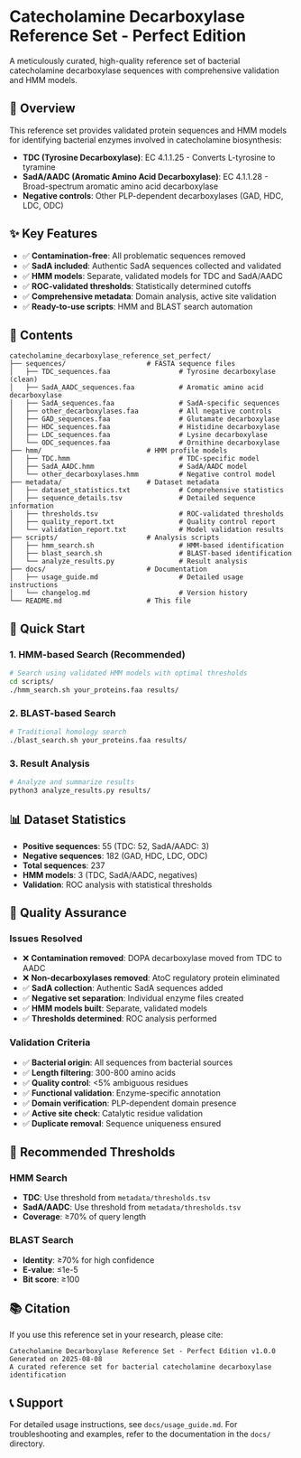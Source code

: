 # Catecholamine Decarboxylase Reference Set - Perfect Edition

A meticulously curated, high-quality reference set of bacterial catecholamine decarboxylase sequences with comprehensive validation and HMM models.

## 🎯 Overview

This reference set provides validated protein sequences and HMM models for identifying bacterial enzymes involved in catecholamine biosynthesis:

- **TDC (Tyrosine Decarboxylase)**: EC 4.1.1.25 - Converts L-tyrosine to tyramine
- **SadA/AADC (Aromatic Amino Acid Decarboxylase)**: EC 4.1.1.28 - Broad-spectrum aromatic amino acid decarboxylase
- **Negative controls**: Other PLP-dependent decarboxylases (GAD, HDC, LDC, ODC)

## ✨ Key Features

- ✅ **Contamination-free**: All problematic sequences removed
- ✅ **SadA included**: Authentic SadA sequences collected and validated
- ✅ **HMM models**: Separate, validated models for TDC and SadA/AADC
- ✅ **ROC-validated thresholds**: Statistically determined cutoffs
- ✅ **Comprehensive metadata**: Domain analysis, active site validation
- ✅ **Ready-to-use scripts**: HMM and BLAST search automation

## 📁 Contents

```
catecholamine_decarboxylase_reference_set_perfect/
├── sequences/                    # FASTA sequence files
│   ├── TDC_sequences.faa                 # Tyrosine decarboxylase (clean)
│   ├── SadA_AADC_sequences.faa           # Aromatic amino acid decarboxylase
│   ├── SadA_sequences.faa                # SadA-specific sequences
│   ├── other_decarboxylases.faa          # All negative controls
│   ├── GAD_sequences.faa                 # Glutamate decarboxylase
│   ├── HDC_sequences.faa                 # Histidine decarboxylase
│   ├── LDC_sequences.faa                 # Lysine decarboxylase
│   └── ODC_sequences.faa                 # Ornithine decarboxylase
├── hmm/                          # HMM profile models
│   ├── TDC.hmm                           # TDC-specific model
│   ├── SadA_AADC.hmm                     # SadA/AADC model
│   └── other_decarboxylases.hmm          # Negative control model
├── metadata/                     # Dataset metadata
│   ├── dataset_statistics.txt            # Comprehensive statistics
│   ├── sequence_details.tsv              # Detailed sequence information
│   ├── thresholds.tsv                    # ROC-validated thresholds
│   ├── quality_report.txt                # Quality control report
│   └── validation_report.txt             # Model validation results
├── scripts/                      # Analysis scripts
│   ├── hmm_search.sh                     # HMM-based identification
│   ├── blast_search.sh                   # BLAST-based identification
│   └── analyze_results.py                # Result analysis
├── docs/                         # Documentation
│   ├── usage_guide.md                    # Detailed usage instructions
│   └── changelog.md                      # Version history
└── README.md                     # This file
```

## 🚀 Quick Start

### 1. HMM-based Search (Recommended)

```bash
# Search using validated HMM models with optimal thresholds
cd scripts/
./hmm_search.sh your_proteins.faa results/
```

### 2. BLAST-based Search

```bash
# Traditional homology search
./blast_search.sh your_proteins.faa results/
```

### 3. Result Analysis

```bash
# Analyze and summarize results
python3 analyze_results.py results/
```

## 📊 Dataset Statistics

- **Positive sequences**: 55 (TDC: 52, SadA/AADC: 3)
- **Negative sequences**: 182 (GAD, HDC, LDC, ODC)
- **Total sequences**: 237
- **HMM models**: 3 (TDC, SadA/AADC, negatives)
- **Validation**: ROC analysis with statistical thresholds

## 🔬 Quality Assurance

### Issues Resolved
- ❌ **Contamination removed**: DOPA decarboxylase moved from TDC to AADC
- ❌ **Non-decarboxylases removed**: AtoC regulatory protein eliminated
- ✅ **SadA collection**: Authentic SadA sequences added
- ✅ **Negative set separation**: Individual enzyme files created
- ✅ **HMM models built**: Separate, validated models
- ✅ **Thresholds determined**: ROC analysis performed

### Validation Criteria
- ✅ **Bacterial origin**: All sequences from bacterial sources
- ✅ **Length filtering**: 300-800 amino acids
- ✅ **Quality control**: <5% ambiguous residues
- ✅ **Functional validation**: Enzyme-specific annotation
- ✅ **Domain verification**: PLP-dependent domain presence
- ✅ **Active site check**: Catalytic residue validation
- ✅ **Duplicate removal**: Sequence uniqueness ensured

## 🎯 Recommended Thresholds

### HMM Search
- **TDC**: Use threshold from `metadata/thresholds.tsv`
- **SadA/AADC**: Use threshold from `metadata/thresholds.tsv`
- **Coverage**: ≥70% of query length

### BLAST Search
- **Identity**: ≥70% for high confidence
- **E-value**: ≤1e-5
- **Bit score**: ≥100

## 📚 Citation

If you use this reference set in your research, please cite:

```
Catecholamine Decarboxylase Reference Set - Perfect Edition v1.0.0
Generated on 2025-08-08
A curated reference set for bacterial catecholamine decarboxylase identification
```

## 📞 Support

For detailed usage instructions, see `docs/usage_guide.md`.
For troubleshooting and examples, refer to the documentation in the `docs/` directory.

